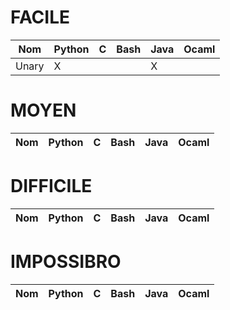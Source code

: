# FACILE
Nom|Python|C|Bash|Java|Ocaml
---|---|---|---|---|---
Unary|X| | |X| 

# MOYEN
Nom|Python|C|Bash|Java|Ocaml
---|---|---|---|---|---

# DIFFICILE
Nom|Python|C|Bash|Java|Ocaml
---|---|---|---|---|---

# IMPOSSIBRO
Nom|Python|C|Bash|Java|Ocaml
---|---|---|---|---|---
